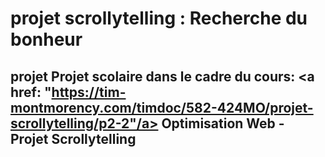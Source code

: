 
# projet scrollytelling : Recherche du bonheur
## projet Projet scolaire dans le cadre du cours: <a href: "https://tim-montmorency.com/timdoc/582-424MO/projet-scrollytelling/p2-2"/a> Optimisation Web - Projet Scrollytelling </a>
